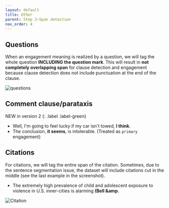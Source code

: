 ```yaml
---
layout: default
title: Other
parent: Step 2–Span detection
nav_order: 4
---
```



## Questions

When an engagement meaning is realized by a question, we will tag the whole question **INCLUDING the question mark**. This will result in **not completely overlapping span** for clause detection and engagement because clause detection does not include punctuation at the end of the clause.

![questions](figures/spans/questions.png)


## Comment clause/parataxis

NEW in version 2
{: .label .label-green}

- Well, I'm going to feel lucky if my car isn't towed, **I think**.
- The conclusion, **it seems**, is intolerable. (Treated as `primary` engagement)



## Citations

For citations, we will tag the entire span of the citation.
Sometimes, due to the sentence segmentation issue, the dataset will include citations cut in the middle (see the last example in the screenshot).
- The extremely high prevalence of child and adolescent exposure to violence in U.S. inner-cities <engmt class="monogloss">is</engmt> alarming **(Bell &amp;amp**.


![Citation](figures/spans/citation.png)

